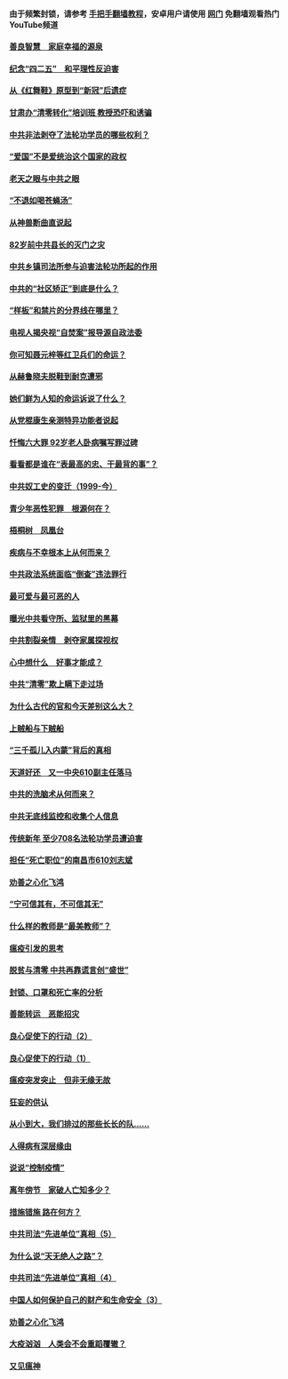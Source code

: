 #### 由于频繁封锁，请参考 [手把手翻墙教程](https://github.com/gfw-breaker/guides/wiki/)，安卓用户请使用 [网门](https://github.com/gfw-breaker/nogfw/blob/master/dl.md?t=04251900) 免翻墙观看热门YouTube频道 

#### [善良智慧　家庭幸福的源泉](../pages/19/423632.md?t=04251900) 

#### [纪念“四二五”　和平理性反迫害](../pages/19/423660.md?t=04251900) 

#### [从《红舞鞋》原型到“新冠”后遗症](../pages/19/423509.md?t=04251900) 

#### [甘肃办“清零转化”培训班 教授恐吓和诱骗](../pages/19/423498.md?t=04251900) 

#### [中共非法剥夺了法轮功学员的哪些权利？](../pages/19/423392.md?t=04251900) 

#### [“爱国”不是爱统治这个国家的政权](../pages/19/423029.md?t=04251900) 

#### [老天之眼与中共之眼](../pages/19/423378.md?t=04251900) 

#### [“不退如喝苍蝇汤”](../pages/19/423287.md?t=04251900) 

#### [从神兽断曲直说起](../pages/19/423201.md?t=04251900) 

#### [82岁前中共县长的灭门之灾](../pages/19/423055.md?t=04251900) 

#### [中共乡镇司法所参与迫害法轮功所起的作用](../pages/19/423064.md?t=04251900) 

#### [中共的“社区矫正”到底是什么？](../pages/19/422870.md?t=04251900) 

#### [“样板”和禁片的分界线在哪里？](../pages/19/422704.md?t=04251900) 

#### [电视人揭央视“自焚案”报导源自政法委](../pages/19/422770.md?t=04251900) 

#### [你可知聂元梓等红卫兵们的命运？](../pages/19/422848.md?t=04251900) 

#### [从赫鲁晓夫脱鞋到耐克遭邪](../pages/19/422826.md?t=04251900) 

#### [她们鲜为人知的命运诉说了什么？](../pages/19/422754.md?t=04251900) 

#### [从党棍康生亲测特异功能者说起](../pages/19/422657.md?t=04251900) 

#### [忏悔六大罪 92岁老人卧病嘱写罪过碑](../pages/19/422750.md?t=04251900) 

#### [看看都是谁在“表最高的忠、干最背的事”？](../pages/19/422703.md?t=04251900) 

#### [中共奴工史的变迁（1999-今）](../pages/19/422656.md?t=04251900) 

#### [青少年恶性犯罪　根源何在？](../pages/19/422449.md?t=04251900) 

#### [梧桐树　凤凰台](../pages/19/422442.md?t=04251900) 

#### [疾病与不幸根本上从何而来？](../pages/19/422438.md?t=04251900) 

#### [中共政法系统面临“倒查”违法罪行](../pages/19/422497.md?t=04251900) 

#### [最可爱与最可恶的人](../pages/19/422448.md?t=04251900) 

#### [曝光中共看守所、监狱里的黑幕](../pages/19/422390.md?t=04251900) 

#### [中共割裂亲情　剥夺家属探视权](../pages/19/422364.md?t=04251900) 

#### [心中想什么　好事才能成？](../pages/19/422318.md?t=04251900) 

#### [中共“清零”欺上瞒下走过场](../pages/19/422306.md?t=04251900) 

#### [为什么古代的官和今天差别这么大？](../pages/19/422228.md?t=04251900) 

#### [上贼船与下贼船](../pages/19/422276.md?t=04251900) 

#### [“三千孤儿入内蒙”背后的真相](../pages/19/422229.md?t=04251900) 

#### [天道好还　又一中央610副主任落马](../pages/19/422155.md?t=04251900) 

#### [中共的洗脑术从何而来？](../pages/19/422154.md?t=04251900) 

#### [中共无底线监控和收集个人信息](../pages/19/422039.md?t=04251900) 

#### [传统新年 至少708名法轮功学员遭迫害](../pages/19/421946.md?t=04251900) 

#### [担任“死亡职位”的南昌市610刘志斌](../pages/19/421957.md?t=04251900) 

#### [劝善之心化飞鸿](../pages/19/421164.md?t=04251900) 

#### [“宁可信其有，不可信其无”](../pages/19/421691.md?t=04251900) 

#### [什么样的教师是“最美教师”？](../pages/19/421755.md?t=04251900) 

#### [瘟疫引发的思考](../pages/19/421594.md?t=04251900) 

#### [脱贫与清零 中共再靠谎言创“盛世”](../pages/19/421590.md?t=04251900) 

#### [封锁、口罩和死亡率的分析](../pages/19/421495.md?t=04251900) 

#### [善能转运　恶能招灾](../pages/19/421334.md?t=04251900) 

#### [良心促使下的行动（2）](../pages/19/421361.md?t=04251900) 

#### [良心促使下的行动（1）](../pages/19/421302.md?t=04251900) 

#### [瘟疫突发突止　但非无缘无故](../pages/19/421281.md?t=04251900) 

#### [狂妄的供认](../pages/19/421199.md?t=04251900) 

#### [从小到大，我们排过的那些长长的队……](../pages/19/421243.md?t=04251900) 

#### [人得病有深层缘由](../pages/19/420864.md?t=04251900) 

#### [说说“控制疫情”](../pages/19/420831.md?t=04251900) 

#### [离年傍节　家破人亡知多少？](../pages/19/420563.md?t=04251900) 

#### [措施错施  路在何方？](../pages/19/420076.md?t=04251900) 

#### [中共司法“先进单位”真相（5）](../pages/19/419453.md?t=04251900) 

#### [为什么说“天无绝人之路”？](../pages/19/419618.md?t=04251900) 

#### [中共司法“先进单位”真相（4）](../pages/19/419452.md?t=04251900) 

#### [中国人如何保护自己的财产和生命安全（3）](../pages/19/419405.md?t=04251900) 

#### [劝善之心化飞鸿](../pages/19/418758.md?t=04251900) 

#### [大疫汹汹　人类会不会重蹈覆辙？](../pages/19/419691.md?t=04251900) 

#### [又见瘟神](../pages/19/419225.md?t=04251900) 

